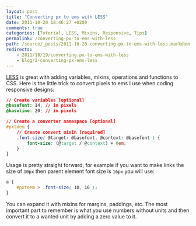 ```yaml
---
layout: post
title: "Converting px to ems with LESS"
date: 2011-10-20 18:46:27 +0200
comments: true
categories: [Tutorial, LESS, Mixins, Responsive, Tips]
permalink: /converting-px-to-ems-with-less
path: /source/_posts/2011-10-20-converting-px-to-ems-with-less.markdown
redirects:
    - 2011/10/19/converting-px-to-ems-with-less
    - blog/2-converting-px-ems-less
---
```


[LESS][less] is great with adding variables, mixins, operations and functions to CSS. Here is the little trick to convert pixels to ems I use when coding responsive designs:

<!-- more -->

``` css Mixin for converting px to em
// Create variables [optional]
@basefont: 14; // in pixels
@baseline: 20; // in pixels

// Create a converter namespace [optional]
#pxtoem {
    // Create convert mixin [required]
    .font-size( @target: @basefont, @context: @basefont ) {
        font-size: (@target / @context) + 0em;
    }
}
```

Usage is pretty straight forward, for example if you want to make links the size of `10px` then parent element font size is `16px` you will use:

``` css Usage of mixin
a {
    #pxtoem > .font-size( 10, 16 );
}
```

You can expand it with mixins for margins, paddings, etc. The most important part to remember is what you use numbers without units and then convert it to a wanted unit by adding a zero value to it.

[less]: http://lesscss.org
